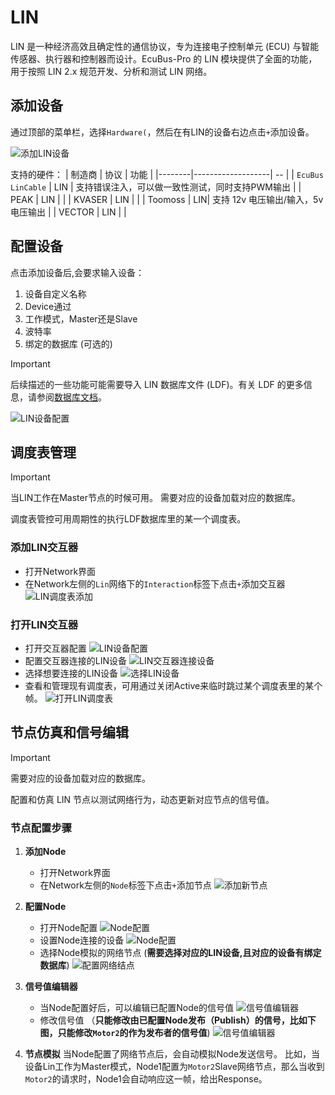 # LIN

LIN 是一种经济高效且确定性的通信协议，专为连接电子控制单元 (ECU) 与智能传感器、执行器和控制器而设计。EcuBus-Pro 的 LIN 模块提供了全面的功能，用于按照 LIN 2.x 规范开发、分析和测试 LIN 网络。


## 添加设备

通过顶部的菜单栏，选择`Hardware(`，然后在有LIN的设备右边点击`+`添加设备。


![添加LIN设备](../../../media/um/lin/device.png) 

支持的硬件：
| 制造商 | 协议 | 功能 |
|--------|-------------------| -- |
| `EcuBus LinCable` | LIN | 支持错误注入，可以做一致性测试，同时支持PWM输出 | 
| PEAK | LIN | |
| KVASER | LIN | |
| Toomoss | LIN| 支持 12v 电压输出/输入，5v 电压输出   |
| VECTOR | LIN | |
 


## 配置设备

点击添加设备后,会要求输入设备：
1. 设备自定义名称
2. Device通过
3. 工作模式，Master还是Slave
4. 波特率
5. 绑定的数据库 (可选的)

> [!IMPORTANT]
> 后续描述的一些功能可能需要导入 LIN 数据库文件 (LDF)。有关 LDF 的更多信息，请参阅[数据库文档](./../ldf)。

![LIN设备配置](../../../media/um/lin/config.png)

## 调度表管理

> [!IMPORTANT]
> 当LIN工作在Master节点的时候可用。
> 需要对应的设备加载对应的数据库。

调度表管控可用周期性的执行LDF数据库里的某一个调度表。


### 添加LIN交互器
   - 打开Network界面
   - 在Network左侧的`Lin`网络下的`Interaction`标签下点击`+`添加交互器
     ![LIN调度表添加](../../../media/um/lin/image.png)

### 打开LIN交互器
  - 打开交互器配置
    ![LIN设备配置](../../../media/um/lin/configIA.png)
  - 配置交互器连接的LIN设备
    ![LIN交互器连接设备](../../../media/um/lin/connect.png)
  - 选择想要连接的LIN设备
    ![选择LIN设备](../../../media/um/lin/connect1.png)
  - 查看和管理现有调度表，可用通过关闭Active来临时跳过某个调度表里的某个帧。
     ![打开LIN调度表](../../../media/um/lin/image-1.png)

## 节点仿真和信号编辑

> [!IMPORTANT]
> 需要对应的设备加载对应的数据库。

配置和仿真 LIN 节点以测试网络行为，动态更新对应节点的信号值。

### 节点配置步骤

1. **添加Node**
   - 打开Network界面
   - 在Network左侧的`Node`标签下点击`+`添加节点
     ![添加新节点](../../../media/um/lin/image-2.png)

2. **配置Node**
   - 打开Node配置
     ![Node配置](../../../media/um/lin/configNode.png)
   - 设置Node连接的设备
     ![Node配置](../../../media/um/lin/image-3.png)
   - 选择Node模拟的网络节点 (**需要选择对应的LIN设备,且对应的设备有绑定数据库**)
     ![配置网络结点](../../../media/um/lin/netNode.png)

3. **信号值编辑器**
   - 当Node配置好后，可以编辑已配置Node的信号值
     ![信号值编辑器](../../../media/um/lin/editSig.png)
   - 修改信号值 （**只能修改由已配置Node发布（Publish）的信号，比如下图，只能修改`Motor2`的作为发布者的信号值**)
     ![信号值编辑器](../../../media/um/lin/image-4.png)

4. **节点模拟**
   当Node配置了网络节点后，会自动模拟Node发送信号。
   比如，当设备Lin工作为Master模式，Node1配置为`Motor2`Slave网络节点，那么当收到`Motor2`的请求时，Node1会自动响应这一帧，给出Response。
